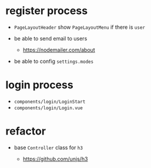 # register process

- `PageLayoutHeader` show `PageLayoutMenu` if there is `user`

- be able to send email to users

  - https://nodemailer.com/about

- be able to config `settings.modes`

# login process

- `components/login/LoginStart`
- `components/login/Login.vue`

# refactor

- base `Controller` class for `h3`

  - https://github.com/unjs/h3
